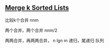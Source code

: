 ## [Merge k Sorted Lists](https://leetcode.com/problems/merge-k-sorted-lists/)

比较k个合并 nnm

两个合并，两个合并 nnm/2

两两合并，再两两合并， n lgn m
递归，尾递归
队列




